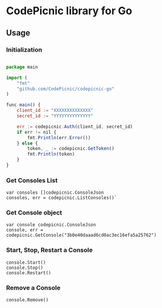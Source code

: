 # CodePicnic library for Go

## Usage

### Initialization

```javascript

package main

import (
    "fmt"
    "github.com/CodePicnic/codepicnic-go"
)

func main() {
    client_id := "XXXXXXXXXXXXXX"
    secret_id := "YYYYYYYYYYYYYY"

    err := codepicnic.Auth(client_id, secret_id)
    if err != nil {
        fmt.Println(err.Error())
    } else {
        token, _ := codepicnic.GetToken()
        fmt.Println(token)
    }
}

```

### Get Consoles List 

```
var consoles []codepicnic.ConsoleJson
consoles, err = codepicnic.ListConsoles()`
```

### Get Console object
```
var console codepicnic.ConsoleJson
console, err = codepicnic.GetConsole("3b0e40daaad6cd0ac3ec16efa5a25762")

```

### Start, Stop, Restart a  Console 

```
console.Start()
console.Stop()
console.Restart()
```

### Remove a  Console 

```
console.Remove()
```

